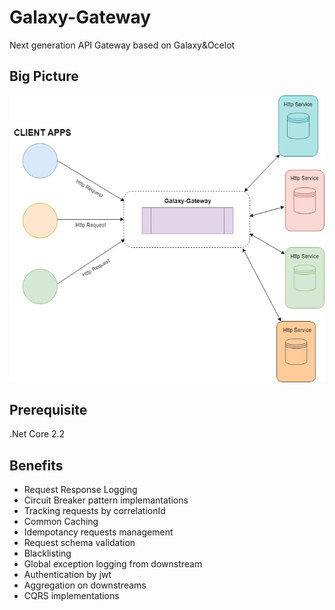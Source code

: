 

# Galaxy-Gateway
Next generation API Gateway based on Galaxy&Ocelot 


## Big Picture

![Big Picture](https://github.com/eyazici90/Galaxy-Gateway/blob/master/dev_en_ar.jpg)

## Prerequisite
.Net Core 2.2

## Benefits
 - Request Response Logging
 - Circuit Breaker pattern implemantations
 - Tracking requests by correlationId
 - Common Caching
 - Idempotancy requests management
 - Request schema validation
 - Blacklisting
 - Global exception logging from downstream
 - Authentication by jwt
 - Aggregation on downstreams
 - CQRS implementations

 
